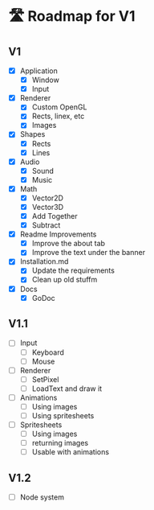 # 🛣️ Roadmap for V1

## V1
- [x] Application
    - [x] Window
    - [x] Input

- [x] Renderer
    - [x] Custom OpenGL
    - [x] Rects, linex, etc
    - [x] Images

- [x] Shapes
    - [x] Rects
    - [x] Lines

- [x] Audio
    - [x] Sound
    - [x] Music

- [x] Math
    - [x] Vector2D
    - [x] Vector3D
    - [x] Add Together
    - [x] Subtract

- [x] Readme Improvements
    - [x] Improve the about tab
    - [x] Improve the text under the banner

- [x] Installation.md
    - [x] Update the requirements
    - [x] Clean up old stuffm

- [x] Docs
    - [x] GoDoc

## V1.1
- [ ] Input
    - [ ] Keyboard
    - [ ] Mouse

- [ ] Renderer
    - [ ] SetPixel
    - [ ] LoadText and draw it

- [ ] Animations
    - [ ] Using images
    - [ ] Using spritesheets

- [ ] Spritesheets
    - [ ] Using images
    - [ ] returning images
    - [ ] Usable with animations

## V1.2
- [ ] Node system
